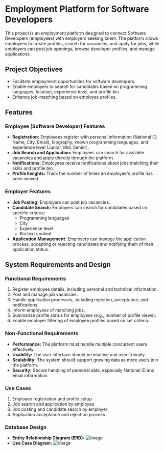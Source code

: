 # Employment Platform for Software Developers

This project is an employment platform designed to connect Software Developers (employees) with employers seeking talent. The platform allows employees to create profiles, search for vacancies, and apply for jobs, while employers can post job openings, browse developer profiles, and manage applications.

## Project Objectives

- Facilitate employment opportunities for software developers.
- Enable employers to search for candidates based on programming languages, location, experience level, and profile bio.
- Enhance job-matching based on employee profiles.

## Features

### Employee (Software Developer) Features
- **Registration:** Employees register with personal information (National ID, Name, City, Email), biography, known programming languages, and experience level (Junior, Mid, Senior).
- **Job Search and Application:** Employees can search for available vacancies and apply directly through the platform.
- **Notifications:** Employees receive notifications about jobs matching their skills and profile bio.
- **Profile Insights:** Track the number of times an employee's profile has been viewed.

### Employer Features
- **Job Posting:** Employers can post job vacancies.
- **Candidate Search:** Employers can search for candidates based on specific criteria:
  - Programming languages
  - City
  - Experience level
  - Bio text content
- **Application Management:** Employers can manage the application process, accepting or rejecting candidates and notifying them of their application status.

## System Requirements and Design

### Functional Requirements
1. Register employee details, including personal and technical information.
2. Post and manage job vacancies.
3. Handle application processes, including rejection, acceptance, and notifications.
4. Inform employees of matching jobs.
5. Summarize profile status for employees (e.g., number of profile views).
6. Enable employer filtering of employee profiles based on set criteria.

### Non-Functional Requirements
- **Performance:** The platform must handle multiple concurrent users effectively.
- **Usability:** The user interface should be intuitive and user-friendly.
- **Scalability:** The system should support growing data as more users join the platform.
- **Security:** Secure handling of personal data, especially National ID and email information.

### Use Cases
1. Employee registration and profile setup
2. Job search and application by employee
3. Job posting and candidate search by employer
4. Application acceptance and rejection process


### Database Design
- **Entity Relationship Diagram (ERD):** ![image](https://github.com/user-attachments/assets/0275fdd9-2666-428a-b361-7c49facd94c7)
- **Use Case Diagram:** ![image](https://github.com/user-attachments/assets/ada0ee08-d8ed-456f-acce-6c099faaf38d)



